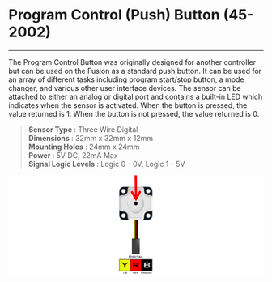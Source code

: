 # **Program Control (Push) Button (45-2002)**
-----
The Program Control Button was originally designed for another controller but can be used on the Fusion as a standard push button. It can be used for an array of different tasks including program start/stop button, a mode changer, and various other user interface devices. The sensor can be attached to either an analog or digital port and contains a built-in LED which indicates when the sensor is activated. When the button is pressed, the value returned is 1. When the button is not pressed, the value returned is 0.

>**Sensor Type** : Three Wire Digital  
>**Dimensions** : 32mm x 32mm x 12mm  
>**Mounting Holes** : 24mm x 24mm  
>**Power** : 5V DC, 22mA Max  
>**Signal Logic Levels** : Logic 0 - 0V, Logic 1 - 5V  

![](img/Sensor_Diagrams/PCB.png)